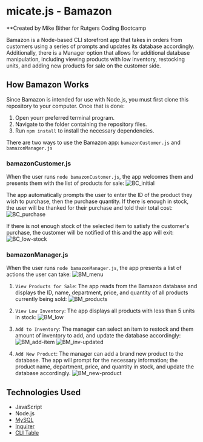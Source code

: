 # micate.js - Bamazon

**Created by Mike Bither for Rutgers Coding Bootcamp

Bamazon is a Node-based CLI storefront app that takes in orders from customers using a series of prompts and updates its database accordingly. Additionally, there is a Manager option that allows for additional database manipulation, including viewing products with low inventory, restocking units, and adding new products for sale on the customer side.

## How Bamazon Works

Since Bamazon is intended for use with Node.js, you must first clone this repository to your computer. Once that is done:
1. Open yourr preferred terminal program.
2. Navigate to the folder containing the repository files.
3. Run `npm install` to install the necessary dependencies. 

There are two ways to use the Bamazon app: `bamazonCustomer.js` and `bamazonManager.js`

### bamazonCustomer.js

When the user runs `node bamazonCustomer.js`, the app welcomes them and presents them with the list of products for sale: 
![BC_initial](/screenshots/BC_initial.png)

The app automatically prompts the user to enter the ID of the product they wish to purchase, then the purchase quantity. If there is enough in stock, the user will be thanked for their purchase and told their total cost: 
![BC_purchase](/screenshots/BC_purchase.png)

If there is not enough stock of the selected item to satisfy the customer's purchase, the customer will be notified of this and the app will exit:
![BC_low-stock](/screenshots/BC_low-stock.png)


### bamazonManager.js

When the user runs `node bamazonManager.js`, the app presents a list of actions the user can take:
![BM_menu](/screenshots/BM_menu.png)

1.  `View Products for Sale`: The app reads from the Bamazon database and displays the ID, name, department, price, and quantity of all products currently being sold:
![BM_products](/screenshots/BM_products.png)

2. `View Low Inventory`: The app displays all products with less than 5 units in stock:
![BM_low](/screenshots/BM_low.png)

3. `Add to Inventory`: The manager can select an item to restock and them amount of inventory to add, and update the database accordingly:
![BM_add-item](/screenshots/BM_add-item.png)
![BM_inv-updated](/screenshots/BM_inv-updated.png)

4. `Add New Product`: The manager can add a brand new product to the database. The app will prompt for the necessary information; the product name, department, price, and quantity in stock, and update the database accordingly.
![BM_new-product](homework/week-10/micate.js/screenshots/BM_new-product.png)


## Technologies Used

* JavaScript
* Node.js
* [MySQL](https://www.npmjs.com/package/mysql)
* [Inquirer](https://www.npmjs.com/package/inquirer)
* [CLI Table](https://www.npmjs.com/package/cli-table3)